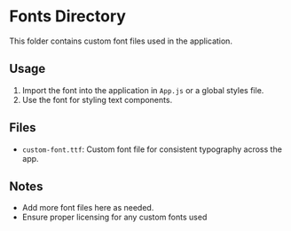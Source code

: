# Fonts Directory

This folder contains custom font files used in the application.

## Usage
1. Import the font into the application in `App.js` or a global styles file.
2. Use the font for styling text components.

## Files
- `custom-font.ttf`: Custom font file for consistent typography across the app.

## Notes
- Add more font files here as needed.
- Ensure proper licensing for any custom fonts used

